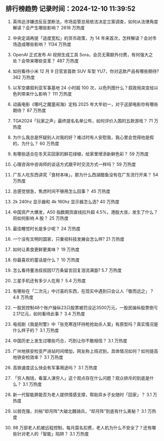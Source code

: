 
## 排行榜趋势 记录时间：2024-12-10 11:39:52
  
  1. 英伟达涉嫌违反反垄断法，市场监管总局依法决定立案调查，如何从法律角度解读？会产生哪些影响？ 2618 万热度
    
  2. 中央定调再提「适度宽松」的货币政策，为 14 年来首次，怎样解读？会对市场造成哪些影响？ 1134 万热度
    
  3. OpenAI 正式发布 AI 视频生成工具 Sora，会员无需额外付费，有何强大之处？会带来哪些变革？ 487 万热度
    
  4. 如何看待小米 12 月 9 日官宣首款 SUV 车型 YU7，你对这款产品有哪些期待? 362 万热度
    
  5. 以军空袭叙利亚军事基地 24 小时超 100 次，以色列图什么？叙政局突变给以色列带来什么影响？ 111 万热度
    
  6. 动画电影《哪吒之魔童闹海》定档 2025 年大年初一，对于这部电影你有哪些期待？ 87 万热度
    
  7. TGA2024「玩家之声」最终提名名单公布，如何评价入围的五款游戏？ 71 万热度
    
  8. 为什么我总是怀疑别人对我的好？难过时有人安慰我，我心里会觉得他是假的，为什么？ 60 万热度
    
  9. 有哪些适合在冬天买回家的鲜花绿植，给家里增添新鲜色彩？ 59 万热度
    
  10. 心理咨询中咨询师的谈话方式跟平时交流方式一样吗？ 59 万热度
    
  11. 广东人吃东西讲究「食材本味」，那为什么西湖醋鱼没有在广东流行开来？ 54 万热度
    
  12. 总感觉很急，焦虑时间不够用怎么回事？ 45 万热度
    
  13. 2k 240hz 显示器和 4k 160hz 显示器怎么选? 40 万热度
    
  14. 中国资产大爆发，A50 指数期货直线拉升超 4.5%，港股大涨，发生了什么？将如何影响 A 股？ 25 万热度
    
  15. 最佳睡觉时长是多少呢？ 24 万热度
    
  16. 一个没有文明的国家，只重视科技发展会怎么样? 21 万热度
    
  17. 如何让素食更鲜更美味？ 19 万热度
    
  18. 你最喜欢的童话是什么？ 10 万热度
    
  19. 怎么看待董浩叔叔因17万条留言回复泪流满面? 5.7 万热度
    
  20. 三星手机还有多少人在用？ 5.4 万热度
    
  21. 有哪些在「二次元」中讨喜的东西，在现实中遇到只会让人「敬而远之」？ 4.8 万热度
    
  22. 一股民控制48个账户操纵23只股票被罚没近3500万元，一股民操纵股票倒亏2.17亿元，如何看待此事？ 3.4 万热度
    
  23. 电视剧《我是刑警》中「张克寒连环持枪抢劫杀人案」有原型吗？真实情况是什么样子的？ 3.1 万热度
    
  24. 中国历史上发生过哪些巧合，巧到让你不敢相信？ 3.1 万热度
    
  25. 广州地铁安检变严进站时间增加，网友称上班迟到，具体情况如何？如何提高地铁安检效率？ 3.1 万热度
    
  26. 高铁速度这么快会有军事用途吗？ 3.1 万热度
    
  27. 「穷人掏钱，看富人演穷人」这个观点存在什么问题？观众排斥的到底是什么？ 3.1 万热度
    
  28. 新一代智能屏能否为老人提供情感支撑，帮助异乡子女随时「回家」？ 3.1 万热度
    
  29. 以弱克强，刘裕“却月阵”大破北魏骑兵，“却月阵”到底有什么奥秘？ 3.1 万热度
    
  30. 98 万部老人机被远程控制，每月莫名扣费，老人机为什么不安全了？还有哪些针对老人的「智能」陷阱？ 3.1 万热度
    
